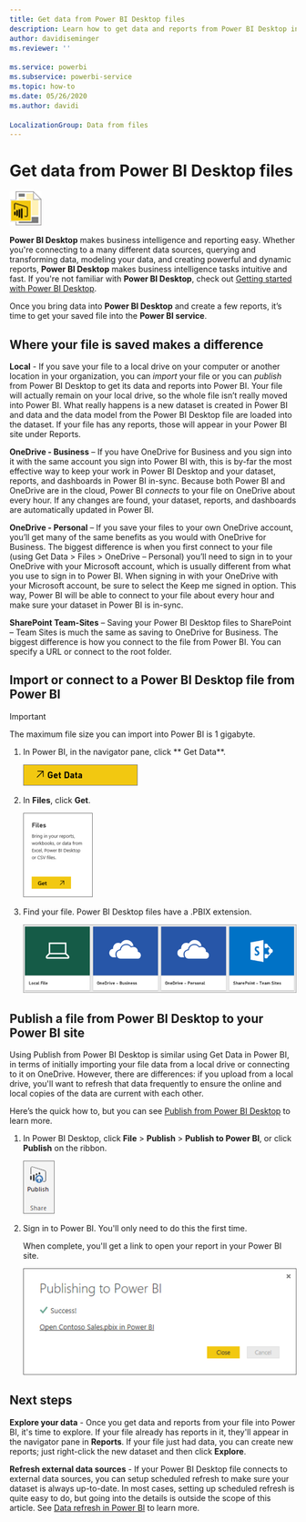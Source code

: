 ```yaml
---
title: Get data from Power BI Desktop files
description: Learn how to get data and reports from Power BI Desktop into Power BI
author: davidiseminger
ms.reviewer: ''

ms.service: powerbi
ms.subservice: powerbi-service
ms.topic: how-to
ms.date: 05/26/2020
ms.author: davidi

LocalizationGroup: Data from files
---
```

# Get data from Power BI Desktop files
![Power B I Desktop file icon](media/service-desktop-files/pbid_file_icon.png)

**Power BI Desktop** makes business intelligence and reporting easy. Whether you're connecting to a many different data sources, querying and transforming data, modeling your data, and creating powerful and dynamic reports, **Power BI Desktop** makes business intelligence tasks intuitive and fast. If you're not familiar with **Power BI Desktop**, check out [Getting started with Power BI Desktop](../fundamentals/desktop-getting-started.md).

Once you bring data into **Power BI Desktop** and create a few reports, it’s time to get your saved file into the **Power BI service**.

## Where your file is saved makes a difference
**Local** - If you save your file to a local drive on your computer or another location in your organization, you can *import* your file or you can *publish* from Power BI Desktop to get its data and reports into Power BI. Your file will actually remain on your local drive, so the whole file isn’t really moved into Power BI. What really happens is a new dataset is created in Power BI and data and the data model from the Power BI Desktop file are loaded into the dataset. If your file has any reports, those will appear in your Power BI site under Reports.

**OneDrive - Business** – If you have OneDrive for Business and you sign into it with the same account you sign into Power BI with, this is by-far the most effective way to keep your work in Power BI Desktop and your dataset, reports, and dashboards in Power BI in-sync. Because both Power BI and OneDrive are in the cloud, Power BI *connects* to your file on OneDrive about every hour. If any changes are found, your dataset, reports, and dashboards are automatically updated in Power BI.

**OneDrive - Personal** – If you save your files to your own OneDrive account, you’ll get many of the same benefits as you would with OneDrive for Business. The biggest difference is when you first connect to your file (using Get Data > Files > OneDrive – Personal) you’ll need to sign in to your OneDrive with your Microsoft account, which is usually different from what you use to sign in to Power BI. When signing in with your OneDrive with your Microsoft account, be sure to select the Keep me signed in option. This way, Power BI will be able to connect to your file about every hour and make sure your dataset in Power BI is in-sync.

**SharePoint Team-Sites** – Saving your Power BI Desktop files to SharePoint – Team Sites is much the same as saving to OneDrive for Business. The biggest difference is how you connect to the file from Power BI. You can specify a URL or connect to the root folder.

## Import or connect to a Power BI Desktop file from Power BI
>[!IMPORTANT]
>The maximum file size you can import into Power BI is 1 gigabyte.

1. In Power BI, in the navigator pane, click ** Get Data**.
   
   ![Screenshot of Get Data, showing the button in the navigation pane.](media/service-desktop-files/pbid_get_data_button.png)
2. In **Files**, click **Get**.
   
   ![Screenshot of the Files dialog, showing the Get button.](media/service-desktop-files/pbid_files_get.png)
3. Find your file. Power BI Desktop files have a .PBIX extension.
   
   ![Screenshot of four tiles to find your file, showing the Local File, OneDrive Business, OneDrive Personal, and SharePoint tiles.](media/service-desktop-files/pbid_find_your_file.png)

## Publish a file from Power BI Desktop to your Power BI site
Using Publish from Power BI Desktop is similar using Get Data in Power BI, in terms of initially importing your file data from a local drive or connecting to it on OneDrive. However, there are differences: if you upload from a local drive, you'll want to refresh that data frequently to ensure the online and local copies of the data are current with each other. 

Here’s the quick how to, but you can see [Publish from Power BI Desktop](../create-reports/desktop-upload-desktop-files.md) to learn more.

1. In Power BI Desktop, click **File** > **Publish** > **Publish to Power BI**, or click **Publish** on the ribbon.
   
   ![Screenshot of the Publish on the ribbon, showing how to Publish from Power B I Desktop.](media/service-desktop-files/pbid_publish.png)
2. Sign in to Power BI. You'll only need to do this the first time.
   
   When complete, you'll get a link to open your report in your Power BI site.
   
   ![Screenshot of the Sign in confirmation dialog, showing that you have successfully signed in with a link to open your report.](media/service-desktop-files/pbid_publishing.png)

## Next steps
**Explore your data** - Once you get data and reports from your file into Power BI, it's time to explore. If your file already has reports in it, they'll appear in the navigator pane in **Reports**. If your file just had data, you can create new reports; just right-click the new dataset and then click **Explore**.

**Refresh external data sources** - If your Power BI Desktop file connects to external data sources, you can setup scheduled refresh to make sure your dataset is always up-to-date. In most cases, setting up scheduled refresh is quite easy to do, but going into the details is outside the scope of this article. See [Data refresh in Power BI](refresh-data.md) to learn more.
